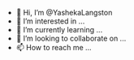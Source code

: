 - 👋 Hi, I’m @YashekaLangston
- 👀 I’m interested in ...
- 🌱 I’m currently learning ...
- 💞️ I’m looking to collaborate on ...
- 📫 How to reach me ...

<!---
YashekaLangston/YashekaLangston is a ✨ special ✨ repository because its `README.md` (this file) appears on your GitHub profile.
You can click the Preview link to take a look at your changes.
--->
